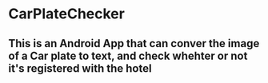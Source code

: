 # CarPlateChecker

## This is an Android App that can conver the image of a Car plate to text, and check whehter or not it's registered with the hotel

